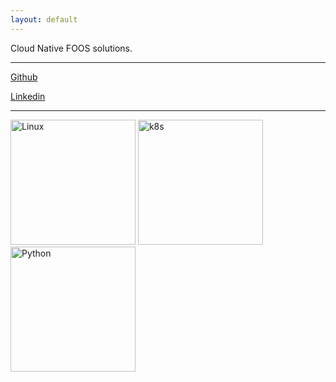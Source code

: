 ```yaml
---
layout: default
---
```


Cloud Native FOOS solutions. 

* * *

[Github](https://github.com/zakkg3)

[Linkedin](https://www.linkedin.com/in/nicokowenski/)

* * *


<img src="https://upload.wikimedia.org/wikipedia/commons/thumb/3/35/Tux.svg/300px-Tux.svg.png" alt="Linux" width="200" height="200"/>  <img src="https://kubernetes.io/images/favicon.png" alt="k8s" width="200" height="200"/>  <img src="https://www.python.org/static/community_logos/python-logo-master-v3-TM.png" alt="Python" width="200" height="200"/>
